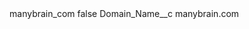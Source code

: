 <?xml version="1.0" encoding="UTF-8"?>
<CustomMetadata xmlns="http://soap.sforce.com/2006/04/metadata" xmlns:xsi="http://www.w3.org/2001/XMLSchema-instance" xmlns:xsd="http://www.w3.org/2001/XMLSchema">
    <label>manybrain_com</label>
    <protected>false</protected>
    <values>
        <field>Domain_Name__c</field>
        <value xsi:type="xsd:string">manybrain.com</value>
    </values>
</CustomMetadata>
